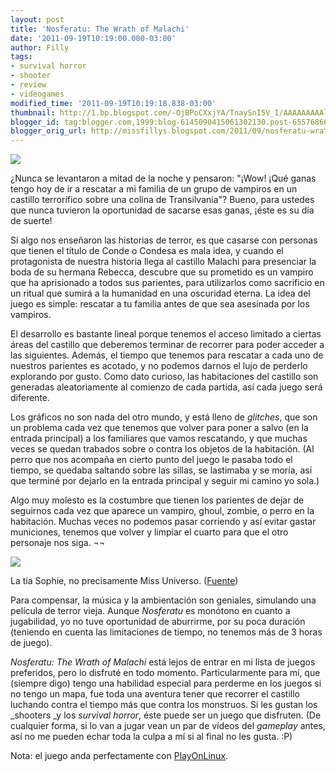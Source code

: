 ```yaml
---
layout: post
title: 'Nosferatu: The Wrath of Malachi'
date: '2011-09-19T10:19:00.000-03:00'
author: Filly
tags:
- survival horror
- shooter
- review
- videogames
modified_time: '2011-09-19T10:19:18.838-03:00'
thumbnail: http://1.bp.blogspot.com/-OjBPoCXxjYA/TnaySnI5V_I/AAAAAAAAAlI/i68sFLgvz58/s72-c/nosferatu.jpg
blogger_id: tag:blogger.com,1999:blog-6145090415061302130.post-6557686609746872316
blogger_orig_url: http://missfillys.blogspot.com/2011/09/nosferatu-wrath-of-malachi.html
---
```


[![](http://1.bp.blogspot.com/-OjBPoCXxjYA/TnaySnI5V_I/AAAAAAAAAlI/i68sFLgvz58/s320/nosferatu.jpg)][0]   

¿Nunca se levantaron a mitad de la noche y pensaron: "¡Wow! ¡Qué ganas tengo hoy de ir a rescatar a mi familia de un
grupo de vampiros en un castillo terrorífico sobre una colina de Transilvania"? Bueno, para ustedes que nunca tuvieron
la oportunidad de sacarse esas ganas, ¡éste es su día de suerte!

Si algo nos enseñaron las historias de terror, es que casarse con personas que tienen el título de Conde o Condesa es
mala idea, y cuando el protagonista de nuestra historia llega al castillo Malachi para presenciar la boda de su hermana
Rebecca, descubre que su prometido es un vampiro que ha aprisionado a todos sus parientes, para utilizarlos como
sacrificio en un ritual que sumirá a la humanidad en una oscuridad eterna. La idea del juego es simple: rescatar a tu
familia antes de que sea asesinada por los vampiros.

El desarrollo es bastante lineal porque tenemos el acceso limitado a ciertas áreas del castillo que deberemos terminar
de recorrer para poder acceder a las siguientes. Además, el tiempo que tenemos para rescatar a cada uno de nuestros
parientes es acotado, y no podemos darnos el lujo de perderlo explorando por gusto. Como dato curioso, las habitaciones
del castillo son generadas aleatoriamente al comienzo de cada partida, así cada juego será diferente.  

Los gráficos no son nada del otro mundo, y está lleno de _glitches_, que son un problema cada vez que tenemos que
volver para poner a salvo (en la entrada principal) a los familiares que vamos rescatando, y que muchas veces se quedan
trabados sobre o contra los objetos de la habitación. (Al perro que nos acompaña en cierto punto del juego le pasaba
todo el tiempo, se quedaba saltando sobre las sillas, se lastimaba y se moría, así que terminé por dejarlo en la entrada
principal y seguir mi camino yo sola.)  

Algo muy molesto es la costumbre que tienen los parientes de dejar de seguirnos cada vez que aparece un vampiro, ghoul,
zombie, o perro en la habitación. Muchas veces no podemos pasar corriendo y así evitar gastar municiones, tenemos que
volver y limpiar el cuarto para que el otro personaje nos siga. ¬¬   

[![](http://3.bp.blogspot.com/-kJ7jbYC3G_E/TnawJXObWHI/AAAAAAAAAlE/b86Hgj5hUZs/s320/nosferatu2.jpg)][1]

La tía Sophie, no precisamente Miss Universo. ([Fuente][2])

Para compensar, la música y la ambientación son geniales, simulando una película de terror vieja. Aunque _Nosferatu_ es
monótono en cuanto a jugabilidad, yo no tuve oportunidad de aburrirme, por su poca duración (teniendo en cuenta las
limitaciones de tiempo, no tenemos más de 3 horas de juego).  

_Nosferatu: The Wrath of Malachi_ está lejos de entrar en mi lista de juegos preferidos, pero lo disfruté en todo
momento. Particularmente para mí, que (siempre digo) tengo una habilidad especial para perderme en los juegos si no
tengo un mapa, fue toda una aventura tener que recorrer el castillo luchando contra el tiempo más que contra los
monstruos. Si les gustan los _shooters _y los _survival horror_, éste puede ser un juego que disfruten. (De cualquier
forma, si lo van a jugar vean un par de vídeos del _gameplay_ antes, así no me pueden echar toda la culpa a mí si al
final no les gusta. :P)  

Nota: el juego anda perfectamente con [PlayOnLinux][3].

[0]: http://1.bp.blogspot.com/-OjBPoCXxjYA/TnaySnI5V_I/AAAAAAAAAlI/i68sFLgvz58/s1600/nosferatu.jpg
[1]: http://3.bp.blogspot.com/-kJ7jbYC3G_E/TnawJXObWHI/AAAAAAAAAlE/b86Hgj5hUZs/s1600/nosferatu2.jpg
[2]: http://nosferatuthewrathofmalachi.wikia.com/
[3]: http://www.playonlinux.com/